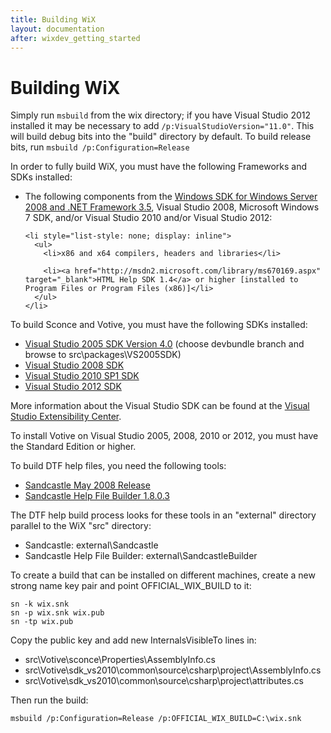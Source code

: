 ```yaml
---
title: Building WiX
layout: documentation
after: wixdev_getting_started
---
```


# Building WiX

Simply run `msbuild` from the wix directory; if you have Visual Studio 2012 installed it may be necessary to add `/p:VisualStudioVersion="11.0"`. This will build debug bits into the &quot;build&quot; directory by default. To build release bits, run `msbuild /p:Configuration=Release`

In order to fully build WiX, you must have the following Frameworks and SDKs installed:

  <ul>
    <li>The following components from the <a href="http://www.microsoft.com/downloads/details.aspx?FamilyId=E6E1C3DF-A74F-4207-8586-711EBE331CDC" target="_blank">Windows SDK for Windows Server 2008 and .NET Framework 3.5</a>, Visual Studio 2008, Microsoft Windows 7 SDK, and/or Visual Studio 2010 and/or Visual Studio 2012:</li>

    <li style="list-style: none; display: inline">
      <ul>
        <li>x86 and x64 compilers, headers and libraries</li>

        <li><a href="http://msdn2.microsoft.com/library/ms670169.aspx" target="_blank">HTML Help SDK 1.4</a> or higher [installed to Program Files or Program Files (x86)]</li>
      </ul>
    </li>
  </ul>

To build Sconce and Votive, you must have the following SDKs installed:

* <a href="http://wix.codeplex.com/SourceControl/BrowseLatest" target="_blank">Visual Studio 2005 SDK Version 4.0</a> (choose devbundle branch and browse to src\packages\VS2005SDK)
* <a href="http://www.microsoft.com/en-us/download/details.aspx?id=21827" target="_blank">Visual Studio 2008 SDK</a>
* <a href="http://www.microsoft.com/en-us/download/details.aspx?id=21835" target="_blank">Visual Studio 2010 SP1 SDK</a>
* <a href="http://www.microsoft.com/en-us/download/details.aspx?id=30668" target="_blank">Visual Studio 2012 SDK</a>

More information about the Visual Studio SDK can be found at the <a href="http://msdn.microsoft.com/en-gb/vstudio/vextend.aspx" target="_blank">Visual Studio Extensibility Center</a>.

To install Votive on Visual Studio 2005, 2008, 2010 or 2012, you must have the Standard Edition or higher.

To build DTF help files, you need the following tools:

* [Sandcastle May 2008 Release](http://sandcastle.codeplex.com/releases/view/13873)
* [Sandcastle Help File Builder 1.8.0.3](http://shfb.codeplex.com/releases/view/29710)

The DTF help build process looks for these tools in an &quot;external&quot; directory parallel to the WiX &quot;src&quot; directory:

* Sandcastle: external\Sandcastle
* Sandcastle Help File Builder: external\SandcastleBuilder

To create a build that can be installed on different machines, create a new strong name key pair and point OFFICIAL\_WIX\_BUILD to it:

    sn -k wix.snk
    sn -p wix.snk wix.pub
    sn -tp wix.pub

Copy the public key and add new InternalsVisibleTo lines in:

* src\Votive\sconce\Properties\AssemblyInfo.cs
* src\Votive\sdk\_vs2010\common\source\csharp\project\AssemblyInfo.cs
* src\Votive\sdk\_vs2010\common\source\csharp\project\attributes.cs

Then run the build:

    msbuild /p:Configuration=Release /p:OFFICIAL_WIX_BUILD=C:\wix.snk
